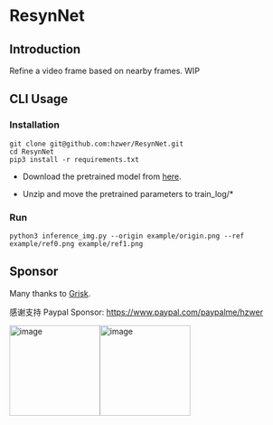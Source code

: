 # ResynNet

## Introduction
Refine a video frame based on nearby frames. WIP

## CLI Usage

### Installation

```
git clone git@github.com:hzwer/ResynNet.git
cd ResynNet
pip3 install -r requirements.txt
```

* Download the pretrained model from [here](https://drive.google.com/file/d/1shfl2zKirPrCUcoQmY5EzOv8xLKJ2cR7/view?usp=sharing).

* Unzip and move the pretrained parameters to train_log/\*

### Run

```
python3 inference_img.py --origin example/origin.png --ref example/ref0.png example/ref1.png
```

## Sponsor
Many thanks to [Grisk](https://grisk.itch.io/rife-app).

感谢支持 Paypal Sponsor: https://www.paypal.com/paypalme/hzwer

<img width="160" alt="image" src="https://cdn.luogu.com.cn/upload/image_hosting/5h3609p1.png"><img width="160" alt="image" src="https://cdn.luogu.com.cn/upload/image_hosting/yi3kcwnw.png">
